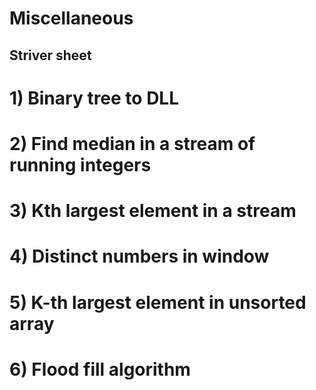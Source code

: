 # Miscellaneous  
## Striver sheet  

# 1) Binary tree to DLL  

# 2) Find median in a stream of running integers  

# 3) Kth largest element in a stream  

# 4) Distinct numbers in window  

# 5) K-th largest element in unsorted array  

# 6) Flood fill algorithm  
